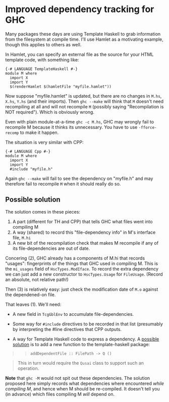 # Improved dependency tracking for GHC


Many packages these days are using Template Haskell to grab information from the filesystem at compile time. I'll use Hamlet as a motivating example, though this applies to others as well.


In Hamlet, you can specify an external file as the source for your HTML template code, with something like:

```wiki
{-# LANGUAGE TemplateHaskell #-}
module M where
  import X
  import Y
  $(renderHamlet $(hamletFile "myfile.hamlet"))
```


Now suppose "myfile.hamlet" is updated, but there are no changes in `M.hs`, `X.hs`, `Y.hs` (and their imports).  Then `ghc --make` will think that `M` doesn't need recompiling at all and will not recompile `M` (possibly saying "Recompilation is NOT required"). Which is obviously wrong.  


Even with plain module-at-a-time `ghc -c M.hs`, GHC may wrongly fail to recompile M because it thinks its unnecessary. You have to use `-fforce-recomp` to make it happen.


The situation is very similar with CPP:

```wiki
{-# LANGUAGE Cpp #-}
module M where
  import X
  import Y
  #include "myfile.h"
```


Again `ghc --make` will fail to see the dependency on "myfile.h" and may therefore fail to recompile `M` when it should really do so.

## Possible solution


The solution comes in these pieces:

1. A part (different for TH and CPP) that tells GHC what files went into compiling M
1. A way (shared) to record this "file-dependency info" in M's interface file, `M.hi`
1. A new bit of the recompilation check that makes M recompile if any of its file-dependencies are out of date.


Concering (2), GHC already has a components of M.hi that records "usages": fingerprints of the things that GHC used in compiling M.  This is the `mi_usages` field of `HscTypes.ModIface`.  To record the extra dependency we can just add a new constructor to `HscTypes.Usage` for `FileUsage`.  (Record an absolute, not relative path!)


Then (3) is relatively easy: just check the modification date of `M.o` against the dependened-on file.


That leaves (1).  We'll need:

- A new field in `TcgGblEnv` to accumulate file-dependencies.

- Some way for `#include` directives to be recorded in that list (presumably by interpreting the \#line directives that CPP outputs.

- A way for Template Haskell code to express a dependency.  A [possible solution](http://www.reddit.com/r/haskell/comments/k4lc4/yesod_the_limitations_of_haskell/c2hipo3) is to add a new function to the template-haskell package:

>
> >
> >
> > `addDependentFile :: FilePath -> Q ()`
> >
> >
>

>
>
> This in turn would require the `Qusai` class to support such an operation.
>
>


**Note** that `ghc -M` would not spit out these dependencies.  The solution proposed here simply records what dependencies where encountered *while compiling M*, and hence when M should be re-compiled. It doesn't tell you (in advance) which files compiling M *will* depend on. 


